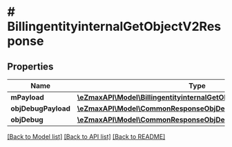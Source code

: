 # # BillingentityinternalGetObjectV2Response

## Properties

Name | Type | Description | Notes
------------ | ------------- | ------------- | -------------
**mPayload** | [**\eZmaxAPI\Model\BillingentityinternalGetObjectV2ResponseMPayload**](BillingentityinternalGetObjectV2ResponseMPayload.md) |  |
**objDebugPayload** | [**\eZmaxAPI\Model\CommonResponseObjDebugPayload**](CommonResponseObjDebugPayload.md) |  | [optional]
**objDebug** | [**\eZmaxAPI\Model\CommonResponseObjDebug**](CommonResponseObjDebug.md) |  | [optional]

[[Back to Model list]](../../README.md#models) [[Back to API list]](../../README.md#endpoints) [[Back to README]](../../README.md)
